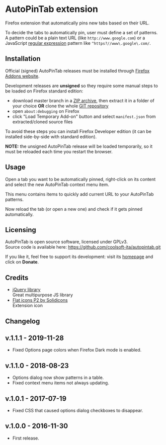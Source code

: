 AutoPinTab extension
====================
Firefox extension that automatically pins new tabs based on their URL.

To decide the tabs to automatically pin, user must define a set of patterns.  
A pattern could be a plain text URL (like `http://www.google.com`) or a
JavaScript [regular expression](https://developer.mozilla.org/en-US/docs/Web/JavaScript/Guide/Regular_Expressions#Writing_a_regular_expression_pattern)
pattern like `^https?//www\.google\.com/`.

Installation
------------
Official (signed) AutoPinTab releases must be installed through
[Firefox Addons website](https://addons.mozilla.org/firefox/addon/autopintab/).

Development releases are **unsigned** so they require some manual steps to be loaded on Firefox standard edition:
- download master branch in a [ZIP archive](https://github.com/coolsoft-ita/autopintab/archive/master.zip), then extract it in a folder of your choice **OR** clone the whole [GIT repository](https://github.com/coolsoft-ita/autopintab.git)
- open `about:debugging` on Firefox
- click "Load Temporary Add-on" button and select `manifest.json` from extracted/cloned source files

To avoid these steps you can install Firefox Developer edition
(it can be installed side-by-side with standard edition).

**NOTE:** the unsigned AutoPinTab release will be loaded temporarily,
so it must be reloaded each time you restart the browser.

Usage
-----
Open a tab you want to be automatically pinned, right-click on its content and
select the new AutoPinTab context menu item.

This menu contains items to quickly add current URL to your AutoPinTab patterns.  

Now reload the tab (or open a new one) and check if it gets pinned automatically.

Licensing
---------
AutoPinTab is open source software, licensed under GPLv3.  
Source code is available here: https://github.com/coolsoft-ita/autopintab.git

If you like it, feel free to support its development:
visit its [homepage](http://coolsoft.altervista.org/autopintab) and click on **Donate**.

## Credits
- [jQuery library](https://jquery.com)  
  Great multipurpose JS library
- [Flat icons P2 by Solidicons](http://www.myiconfinder.com/icon/color-colour-svg-png-eps-base-isoicons-map-marker-pin-thumb-push-workspace-thumb-pin/1110)  
  Extension icon

Changelog
---------

## v.1.1.1 - 2019-11-28
- Fixed Options page colors when Firefox Dark mode is enabled.

## v.1.1.0 - 2018-08-23
- Options dialog now show patterns in a table.
- Fixed context menu items not always updating.

## v.1.0.1 - 2017-07-19
- Fixed CSS that caused options dialog checkboxes to disappear.

## v.1.0.0 - 2016-11-30
- First release.
